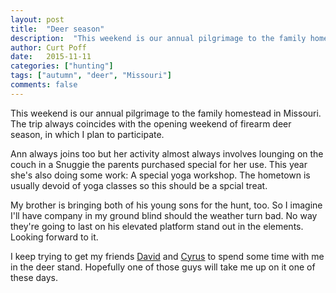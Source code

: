 ```yaml
---
layout: post
title:  "Deer season"
description:  "This weekend is our annual pilgrimage to the family homestead in Missouri."
author: Curt Poff
date:   2015-11-11
categories: ["hunting"]
tags: ["autumn", "deer", "Missouri"]
comments: false
---
```


This weekend is our annual pilgrimage to the family homestead in Missouri. The trip always coincides with the opening weekend of firearm deer season, in which I plan to participate.

<!--more-->

Ann always joins too but her activity almost always involves lounging on the couch in a Snuggie the parents purchased special for her use. This year she's also doing some work: A special yoga workshop. The hometown is usually devoid of yoga classes so this should be a spcial treat.

My brother is bringing both of his young sons for the hunt, too. So I imagine I'll have company in my ground blind should the weather turn bad. No way they're going to last on his elevated platform stand out in the elements. Looking forward to it.

I keep trying to get my friends [David](http://davidsasaki.name) and [Cyrus](http://cyrusfarivar.com) to spend some time with me in the deer stand. Hopefully one of those guys will take me up on it one of these days.
